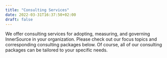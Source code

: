 ```yaml
---
title: "Consulting Services"
date: 2022-03-31T16:37:50+02:00
draft: false
---
```


We offer consulting services for adopting, measuring, and governing InnerSource in your organization. Please check out our focus topics and corresponding consulting packages below.
Of course, all of our consulting packages can be tailored to your specific needs.
